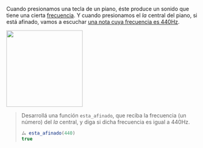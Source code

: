 Cuando presionamos una tecla de un piano, éste produce un sonido que tiene una cierta [frecuencia](https://es.wikipedia.org/wiki/Frecuencia). Y cuando presionamos el _la_ central del piano, si está afinado, vamos a escuchar [una nota cuya frecuencia es 440Hz](https://es.wikipedia.org/wiki/La_440).

<img width="200px" src="https://raw.githubusercontent.com/mumuki/mumuki-guia-javascript-practica-funciones-y-tipos-de-datos/master/assets/piano.jpg"></img>


> Desarrollá una función `esta_afinado`, que reciba la frecuencia (un número) del _la_ central, y diga si dicha frecuencia es igual a 440Hz.
>
> ```javascript
> ム esta_afinado(440)
> true
> ````
